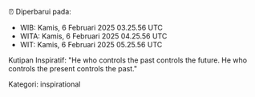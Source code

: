 ⏰ Diperbarui pada:
- WIB: Kamis, 6 Februari 2025 03.25.56 UTC
- WITA: Kamis, 6 Februari 2025 04.25.56 UTC
- WIT: Kamis, 6 Februari 2025 05.25.56 UTC

Kutipan Inspiratif:
"He who controls the past controls the future. He who controls the present controls the past."


Kategori: inspirational

